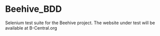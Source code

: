 # Beehive_BDD
Selenium test suite for the Beehive project. 
The website under test will be available at B-Central.org

